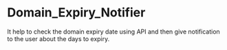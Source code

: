 # Domain_Expiry_Notifier
It help to check the domain expiry date using API and then give notification to the user about the days to expiry.
